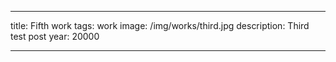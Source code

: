 ---

title: Fifth work
tags: work
image: /img/works/third.jpg
description: Third test post
year: 20000

---